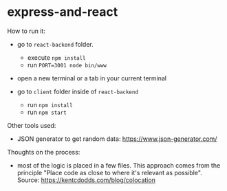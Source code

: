 # express-and-react

How to run it:
  - go to `react-backend` folder.
    - execute `npm install`
    - run `PORT=3001 node bin/www`
 
  - open a new terminal or a tab in your current terminal
  - go to `client` folder inside of `react-backend`
    - run `npm install`
    - run `npm start`

Other tools used:
  - JSON generator to get random data: https://www.json-generator.com/

Thoughts on the process:
  - most of the logic is placed in a few files. This approach comes from the principle "Place code as close to where it's relevant as possible". Source: https://kentcdodds.com/blog/colocation